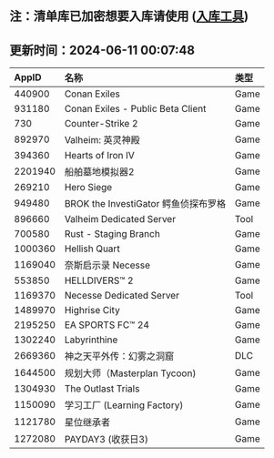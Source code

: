 ## 注：清单库已加密想要入库请使用 ([入库工具](https://github.com/BlankTMing/ManifestAutoUpdate/releases))

## 更新时间：2024-06-11 00:07:48
| AppID | 名称 | 类型  |
| :-------------------- | :----------------------------- | :----------- |
| 440900 | Conan Exiles| Game |
| 931180 | Conan Exiles - Public Beta Client| Game |
| 730 | Counter-Strike 2| Game |
| 892970 | Valheim: 英灵神殿| Game |
| 394360 | Hearts of Iron IV| Game |
| 2201940 | 船舶墓地模拟器2| Game |
| 269210 | Hero Siege| Game |
| 949480 | BROK the InvestiGator 鳄鱼侦探布罗格| Game |
| 896660 | Valheim Dedicated Server| Tool |
| 700580 | Rust - Staging Branch| Game |
| 1000360 | Hellish Quart| Game |
| 1169040 | 奈斯启示录 Necesse| Game |
| 553850 | HELLDIVERS™ 2| Game |
| 1169370 | Necesse Dedicated Server| Tool |
| 1489970 | Highrise City| Game |
| 2195250 | EA SPORTS FC™ 24| Game |
| 1302240 | Labyrinthine| Game |
| 2669360 | 神之天平外传：幻雾之洞窟| DLC |
| 1644500 | 规划大师（Masterplan Tycoon)| Game |
| 1304930 | The Outlast Trials| Game |
| 1150090 | 学习工厂 (Learning Factory)| Game |
| 1121780 | 星位继承者| Game |
| 1272080 | PAYDAY3 (收获日3)  | Game |
